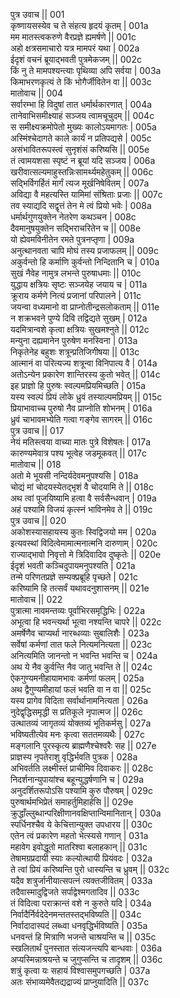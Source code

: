 पुत्र उवाच ||	001  
कृष्णायसस्येव च ते संहत्य हृदयं कृतम् |	001a  
मम मातस्त्वकरुणे वैरप्रज्ञे ह्यमर्षणे ||	001c  
अहो क्षत्रसमाचारो यत्र मामपरं यथा |	002a  
ईदृशं वचनं ब्रूयाद्भवती पुत्रमेकजम् ||	002c  
किं नु ते मामपश्यन्त्याः पृथिव्या अपि सर्वया |	003a  
किमाभरणकृत्यं ते किं भोगैर्जीवितेन वा ||	003c  
मातोवाच ||	004    
सर्वारम्भा हि विदुषां तात धर्मार्थकारणात् |	004a  
तानेवाभिसमीक्ष्याहं सञ्जय त्वामचूचुदम् ||	004c  
स समीक्ष्यक्रमोपेतो मुख्यः कालोऽयमागतः |	005a  
अस्मिंश्चेदागते काले कार्यं न प्रतिपद्यसे |	005c  
असंभावितरूपस्त्वं सुनृशंसं करिष्यसि ||	005e   
तं त्वामयशसा स्पृष्टं न ब्रूयां यदि सञ्जय |	006a  
खरीवात्सल्यमाहुस्तन्निःसामर्थ्यमहेतुकम् ||	006c  
सद्भिर्विगर्हितं मार्गं त्यज मूर्खनिषेवितम् |	007a  
अविद्या वै महत्यस्ति यामिमां संश्रिताः प्रजाः ||	007c  
तव स्याद्यदि सद्वृत्तं तेन मे त्वं प्रियो भवेः |	008a  
धर्मार्थगुणयुक्तेन नेतरेण कथञ्चन |	008c  
दैवमानुषयुक्तेन सद्भिराचरितेन च ||	008e   
यो ह्येवमविनीतेन रमते पुत्रनप्तृणा |	009a  
अनुत्थानवता चापि मोघं तस्य प्रजाफलम् ||	009c  
अकुर्वन्तो हि कर्माणि कुर्वन्तो निन्दितानि च |	010a  
सुखं नैवेह नामुत्र लभन्ते पुरुषाधमाः ||	010c  
युद्धाय क्षत्रियः सृष्टः सञ्जयेह जयाय च |	011a  
क्रूराय कर्मणे नित्यं प्रजानां परिपालने |	011c  
जयन्वा वध्यमानो वा प्राप्नोतीन्द्रसलोकताम् ||	011e   
न शक्रभवने पुण्ये दिवि तद्विद्यते सुखम् |	012a  
यदमित्रान्वशे कृत्वा क्षत्रियः सुखमश्नुते ||	012c  
मन्युना दह्यमानेन पुरुषेण मनस्विना |	013a  
निकृतेनेह बहुशः शत्रून्प्रतिजिगीषया ||	013c  
आत्मानं वा परित्यज्य शत्रून्वा विनिपात्य वै |	014a  
अतोऽन्येन प्रकारेण शान्तिरस्य कुतो भवेत् ||	014c  
इह प्राज्ञो हि पुरुषः स्वल्पमप्रियमिच्छति |	015a  
यस्य स्वल्पं प्रियं लोके ध्रुवं तस्याल्पमप्रियम् ||	015c  
प्रियाभावाच्च पुरुषो नैव प्राप्नोति शोभनम् |	016a  
ध्रुवं चाभावमभ्येति गत्वा गङ्गेव सागरम् ||	016c  
पुत्र उवाच ||	017    
नेयं मतिस्त्वया वाच्या मातः पुत्रे विशेषतः |	017a  
कारुण्यमेवात्र पश्य भूत्वेह जडमूकवत् ||	017c  
मातोवाच ||	018    
अतो मे भूयसी नन्दिर्यदेवमनुपश्यसि |	018a  
चोद्यं मां चोदयस्येतद्भृशं वै चोदयामि ते ||	018c  
अथ त्वां पूजयिष्यामि हत्वा वै सर्वसैन्धवान् |	019a  
अहं पश्यामि विजयं कृत्स्नं भाविनमेव ते ||	019c  
पुत्र उवाच ||	020    
अकोशस्यासहायस्य कुतः स्विद्विजयो मम |	020a  
इत्यवस्थां विदित्वेमामात्मनात्मनि दारुणाम् |	020c  
राज्याद्भावो निवृत्तो मे त्रिदिवादिव दुष्कृतेः ||	020e   
ईदृशं भवती कञ्चिदुपायमनुपश्यति |	021a  
तन्मे परिणतप्रज्ञे सम्यक्प्रब्रूहि पृच्छते |	021c  
करिष्यामि हि तत्सर्वं यथावदनुशासनम् ||	021e   
मातोवाच ||	022    
पुत्रात्मा नावमन्तव्यः पूर्वाभिरसमृद्धिभिः |	022a  
अभूत्वा हि भवन्त्यर्था भूत्वा नश्यन्ति चापरे ||	022c  
अमर्षेणैव चाप्यर्था नारब्धव्याः सुबालिशैः |	023a  
सर्वेषां कर्मणां तात फले नित्यमनित्यता ||	023c  
अनित्यमिति जानन्तो न भवन्ति भवन्ति च |	024a  
अथ ये नैव कुर्वन्ति नैव जातु भवन्ति ते ||	024c  
ऐकगुण्यमनीहायामभावः कर्मणां फलम् |	025a  
अथ द्वैगुण्यमीहायां फलं भवति वा न वा ||	025c  
यस्य प्रागेव विदिता सर्वार्थानामनित्यता |	026a  
नुदेद्वृद्धिसमृद्धी स प्रतिकूले नृपात्मज ||	026c  
उत्थातव्यं जागृतव्यं योक्तव्यं भूतिकर्मसु |	027a  
भविष्यतीत्येव मनः कृत्वा सततमव्यथैः |	027c  
मङ्गलानि पुरस्कृत्य ब्राह्मणैश्चेश्वरैः सह ||	027e   
प्राज्ञस्य नृपतेराशु वृद्धिर्भवति पुत्रक |	028a  
अभिवर्तति लक्ष्मीस्तं प्राचीमिव दिवाकरः ||	028c  
निदर्शनान्युपायांश्च बहून्युद्धर्षणानि च |	029a  
अनुदर्शितरूपोऽसि पश्यामि कुरु पौरुषम् |	029c  
पुरुषार्थमभिप्रेतं समाहर्तुमिहार्हसि ||	029e   
क्रुद्धाँल्लुब्धान्परिक्षीणानवक्षिप्तान्विमानितान् |	030a  
स्पर्धिनश्चैव ये केचित्तान्युक्त उपधारय ||	030c  
एतेन त्वं प्रकारेण महतो भेत्स्यसे गणान् |	031a  
महावेग इवोद्धूतो मातरिश्वा बलाहकान् ||	031c  
तेषामग्रप्रदायी स्याः कल्योत्थायी प्रियंवदः |	032a  
ते त्वां प्रियं करिष्यन्ति पुरो धास्यन्ति च ध्रुवम् ||	032c  
यदैव शत्रुर्जानीयात्सपत्नं त्यक्तजीवितम् |	033a  
तदैवास्मादुद्विजते सर्पाद्वेश्मगतादिव ||	033c  
तं विदित्वा पराक्रान्तं वशे न कुरुते यदि |	034a  
निर्वादैर्निर्वदेदेनमन्ततस्तद्भविष्यति ||	034c  
निर्वादादास्पदं लब्ध्वा धनवृद्धिर्भविष्यति |	035a  
धनवन्तं हि मित्राणि भजन्ते चाश्रयन्ति च ||	035c  
स्खलितार्थं पुनस्तात संत्यजन्त्यपि बान्धवाः |	036a  
अप्यस्मिन्नाश्रयन्ते च जुगुप्सन्ति च तादृशम् ||	036c  
शत्रुं कृत्वा यः सहायं विश्वासमुपगच्छति |	037a  
अतः संभाव्यमेवैतद्यद्राज्यं प्राप्नुयादिति ||	037c  
